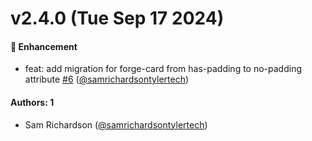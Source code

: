 # v2.4.0 (Tue Sep 17 2024)

#### 🚀 Enhancement

- feat: add migration for forge-card from has-padding to no-padding attribute [#6](https://github.com/tyler-technologies-oss/forge-upgrade/pull/6) ([@samrichardsontylertech](https://github.com/samrichardsontylertech))

#### Authors: 1

- Sam Richardson ([@samrichardsontylertech](https://github.com/samrichardsontylertech))
